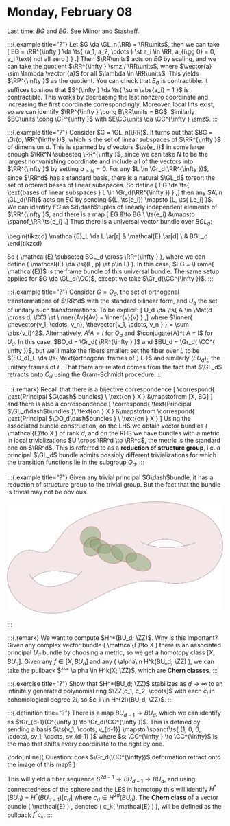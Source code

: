 # Monday, February 08

Last time: $BG$ and $EG$.
See Milnor and Stasheff.


:::{.example title="?"}
Let $G \da \GL_n(\RR) = \RR\units$, then we can take 
\[
EG = \RR^{\infty } \da \ts{ (a_1, a_2, \cdots ) \st a_i \in \RR, a_{i\gg 0} = 0, a_i \text{ not all zero } }
.\]
Then $\RR\units$ acts on $EG$ by scaling, and we can take the quotient $\RR^{\infty } \smz / \RR\units$, where $\vector{a} \sim \lambda \vector {a}$ for all $\lambda \in \RR\units$.
This yields $\RP^{\infty }$ as the quotient.
You can check that $E_G$ is contractible: it suffices to show that $S^{\infty } \da \ts{ \sum \abs{a_i} = 1 }$ is contractible.
This works by decreasing the last nonzero coordinate and increasing the first coordinate correspondingly.
Moreover, local lifts exist, so we can identify $\RP^{\infty } \cong B\RR\units = BG$.
Similarly $BC\units \cong \CP^{\infty }$ with $E\CC\units \da \CC^{\infty } \smz$.
:::


:::{.example title="?"}
Consider $G = \GL_n(\RR)$.
It turns out that $BG = \Gr(d, \RR^{\infty })$, which is the set of linear subspaces of $\RR^{\infty }$ of dimension $d$.
This is spanned by $d$ vectors $\ts{e_ i}$ in some large enough $\RR^N \subseteq \RR^{\infty }$, since we can take $N$ to be the largest nonvanishing coordinate and include all of the vectors into $\RR^{\infty }$ by setting $a_{> N} = 0$.
For any $L \in \Gr_d(\RR^{\infty })$, since $\RR^d$ has a standard basis, there is a natural $\GL_d$ torsor: the set of ordered bases of linear subspaces.
So define 
\[
EG \da \ts{ \text{bases of linear subspaces } L \in \Gr_d(\RR^{\infty }) }
,\] 
then any $A\in \GL_d(\RR)$ acts on $EG$ by sending $(L, \ts{e_i}) \mapsto (L, \ts{ Le_i} )$.
We can identify $EG$ as $d\dash$tuples of linearly independent elements of $\RR^{\infty }$, and there is a map 
\[
EG &\to BG \\
\ts{e_i} &\mapsto \spanof_\RR \ts{e_i}
.\]
Thus there is a universal vector bundle over $BGL_d$:


\begin{tikzcd}
\mathcal{E}_L \da L 
  \ar[r] 
& 
\mathcal{E} 
  \ar[d] 
\\
& 
BGL_d
\end{tikzcd}

So \( \mathcal{E} \subseteq BGL_d \cross \RR^{\infty }  \), where we can define \( \mathcal{E} \da \ts{(L, p) \st p\in L}  \).
In this case, $EG = \Frame( \mathcal{E})$ is the frame bundle of this universal bundle. 
The same setup applies for $G \da \GL_d(\CC)$, except we take $\Gr_d(\CC^{\infty })$.
:::


:::{.example title="?"}
Consider $G = O_d$, the set of orthogonal transformations of $\RR^d$ with the standard bilinear form, and $U_d$ the set of unitary such transformations.
To be explicit:
\[
U_d \da \ts{ A \in \Mat(d \cross d, \CC) \st \inner{Av}{Av} = \inner{v}{v} }
,\]
where $\inner{ \thevector{v_1, \cdots, v_n}, \thevector{v_1, \cdots, v_n } } = \sum \abs{v_i}^2$.
Alternatively, $A^t A = I$ for $O_d$ and $\conjugate{A}^t A = I$ for $U_d$.
In this case, $BO_d = \Gr_d( \RR^{\infty } )$ and $BU_d = \Gr_d( \CC^{ \infty })$, but we'll make the fibers smaller: set the fiber over $L$ to be $(EO_d)_L \da \ts{ \text{orthogonal frames of } L }$ and similarly $(EU_d)_L$ the unitary frames of $L$.
That there are related comes from the fact that $\GL_d$ retracts onto $O_d$ using the Gram-Schmidt procedure.
:::


:::{.remark}
Recall that there is a bijective correspondence
\[
\correspond{
  \text{Principal $G\dash$ bundles}
  \\ \text{on } X
}
&\mapstofrom
  [X, BG]
\]
and there is also a correspondence 
\[
\correspond{
  \text{Principal $\GL_d\dash$bundles }\\
  \text{on } X
}
&\mapstofrom
\correspond{
  \text{Principal $\OO_d\dash$bundles } \\
  \text{on } X
}
\]
Using the associated bundle construction, on the LHS we obtain vector bundles \( \mathcal{E}\to X  \) of rank $d$, and on the RHS we have bundles with a metric.
In local trivializations $U \cross \RR^d \to \RR^d$, the metric is the standard one on $\RR^d$.
This is referred to as a **reduction of structure group**, i.e. a principal $\GL_d$ bundle admits possibly different trivializations for which the transition functions lie in the subgroup $O_d$.
:::


:::{.example title="?"}
Given any trivial principal $G\dash$bundle, it has a reduction of structure group to the trivial group.
But the fact that the bundle is trivial may not be obvious.

<!--\begin{tikzpicture}-->
<!--\fontsize{41pt}{1em} -->
<!--\node (node_one) at (0,0) { \import{/home/zack/SparkleShare/github.com/Notes/Class_Notes/2021/Spring/FourManifolds/sections/figures}{forbidden_donut.pdf_tex} };-->
<!--\end{tikzpicture}-->

![](figures/forbidden_donut.png)

:::


:::{.remark}
We want to compute $H^*(BU_d; \ZZ)$.
Why is this important?
Given any complex vector bundle \( \mathcal{E}\to X  \) there is an associated principal $U_d$ bundle by choosing a metric, so we get a homotopy class $[X, BU_d]$.
Given any $f\in [X, BU_d]$ and any \( \alpha\in H^k(BU_d; \ZZ) \), we can take the pullback $f^* \alpha \in H^k(X; \ZZ)$, which are **Chern classes**.
:::


:::{.exercise title="?"}
Show that $H^*(BU_d; \ZZ)$ stabilizes as $d\to \infty$ to an infinitely generated polynomial ring $\ZZ[c_1, c_2, \cdots]$ with each $c_i$ in cohomological degree $2i$, so $c_i \in H^{2i}(BU_d, \ZZ)$.
:::


:::{.definition title="?"}
There is a map $BU_{d-1} \to BU_d$, which we can identify as $\Gr_{d-1}(C^{\infty }) \to \Gr_d(\CC^{\infty })$.
This is defined by sending a basis $\ts{v_1, \cdots, v_{d-1}} \mapsto \spanof\ts{ (1, 0, 0, \cdots), sv_1, \cdots, sv_{d-1} }$ where $s: \CC^{\infty } \to \CC^{\infty}$ is the map that shifts every coordinate to the right by one.

\todo[inline]{
  Question: does $\Gr_d(\CC^{\infty})$ deformation retract onto the image of this map?
}

This will yield a fiber sequence $S^{2d-1} \to BU_{d-1} \to BU_d$, and using connectedness of the sphere and the LES in homotopy this will identify $H^*(BU_d) = H^*(BU_{d-1})[c_d]$ where $c_d \in H^{2d}(BU_d)$.
The **Chern class** of a vector bundle \( \mathcal{E}  \) , denoted \( c_k( \mathcal{E} )  \), will be defined as the pullback $f^* c_k$.
:::





